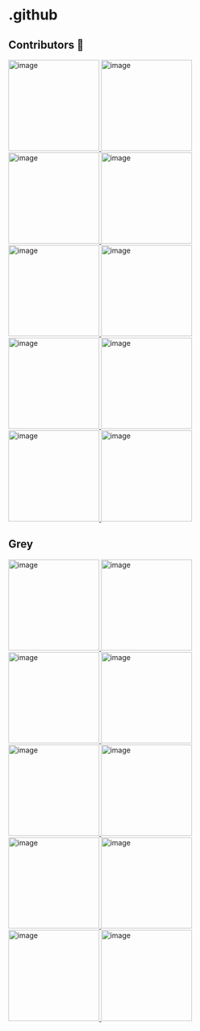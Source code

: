 # .github


## Contributors 🦸

[//]: contributor-faces

<!-- ALL-CONTRIBUTORS-LIST:START - Do not remove or modify this section -->
<!-- prettier-ignore-start -->
<!-- markdownlint-disable -->
<a href="https://www.automq.com">
    <img alt="image" src="https://github.com/user-attachments/assets/bc756130-b14c-4b94-af81-4e41959c74fd" width="180" />
</a> 
<a href="https://www.automq.com">
    <img alt="image" src="https://github.com/user-attachments/assets/bc756130-b14c-4b94-af81-4e41959c74fd" width="180" />
</a>
<a href="https://www.automq.com">
    <img alt="image" src="https://github.com/user-attachments/assets/bc756130-b14c-4b94-af81-4e41959c74fd" width="180" />
</a>
<a href="https://www.automq.com">
    <img alt="image" src="https://github.com/user-attachments/assets/bc756130-b14c-4b94-af81-4e41959c74fd" width="180" />
</a>
<a href="https://www.automq.com">
    <img alt="image" src="https://github.com/user-attachments/assets/bc756130-b14c-4b94-af81-4e41959c74fd" width="180" />
</a>

<a href="https://www.automq.com">
    <img alt="image" src="https://github.com/user-attachments/assets/bc756130-b14c-4b94-af81-4e41959c74fd" width="180" />
</a>
<a href="https://www.automq.com">
    <img alt="image" src="https://github.com/user-attachments/assets/bc756130-b14c-4b94-af81-4e41959c74fd" width="180" />
</a>
<a href="https://www.automq.com">
    <img alt="image" src="https://github.com/user-attachments/assets/bc756130-b14c-4b94-af81-4e41959c74fd" width="180" />
</a>
<a href="https://www.automq.com">
    <img alt="image" src="https://github.com/user-attachments/assets/bc756130-b14c-4b94-af81-4e41959c74fd" width="180" />
</a>
<a href="https://www.automq.com">
    <img alt="image" src="https://github.com/user-attachments/assets/bc756130-b14c-4b94-af81-4e41959c74fd" width="180" />
</a>
<!-- markdownlint-restore -->
<!-- prettier-ignore-end -->

## Grey
<a href="https://www.automq.com">
    <img alt="image" src="https://github.com/user-attachments/assets/dcbe609a-d662-4efe-87f4-4429e24c15ca" width="180" />
</a> 
<a href="https://www.automq.com">
    <img alt="image" src="https://github.com/user-attachments/assets/dcbe609a-d662-4efe-87f4-4429e24c15ca" width="180" />
</a>
<a href="https://www.automq.com">
    <img alt="image" src="https://github.com/user-attachments/assets/dcbe609a-d662-4efe-87f4-4429e24c15ca" width="180" />
</a>
<a href="https://www.automq.com">
    <img alt="image" src="https://github.com/user-attachments/assets/dcbe609a-d662-4efe-87f4-4429e24c15ca" width="180" />
</a>
<a href="https://www.automq.com">
    <img alt="image" src="https://github.com/user-attachments/assets/dcbe609a-d662-4efe-87f4-4429e24c15ca" width="180" />
</a>
<a href="https://www.automq.com">
    <img alt="image" src="https://github.com/user-attachments/assets/dcbe609a-d662-4efe-87f4-4429e24c15ca" width="180" />
</a>
<a href="https://www.automq.com">
    <img alt="image" src="https://github.com/user-attachments/assets/dcbe609a-d662-4efe-87f4-4429e24c15ca" width="180" />
</a>
<a href="https://www.automq.com">
    <img alt="image" src="https://github.com/user-attachments/assets/dcbe609a-d662-4efe-87f4-4429e24c15ca" width="180" />
</a>
<a href="https://www.automq.com">
    <img alt="image" src="https://github.com/user-attachments/assets/dcbe609a-d662-4efe-87f4-4429e24c15ca" width="180" />
</a>
<a href="https://www.automq.com">
    <img alt="image" src="https://github.com/user-attachments/assets/dcbe609a-d662-4efe-87f4-4429e24c15ca" width="180" />
</a>






